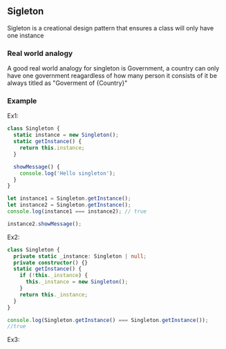 ## Sigleton

Sigleton is a creational design pattern that ensures a class will only have one instance

### Real world analogy
A good real world analogy for singleton is Government, a country can only have one government reagardless of how many person it consists of it be always titled as "Goverment of {Country}"

### Example

Ex1: 
```js
class Singleton {
  static instance = new Singleton();
  static getInstance() {
    return this.instance;
  }

  showMessage() {
    console.log('Hello singleton');
  }
}

let instance1 = Singleton.getInstance();
let instance2 = Singleton.getInstance();
console.log(instance1 === instance2); // true

instance2.showMessage();
```

Ex2:

```ts
class Singleton {
  private static _instance: Singleton | null;
  private constructor() {}
  static getInstance() {
    if (!this._instance) {
      this._instance = new Singleton();
    }
    return this._instance;
  }
}

console.log(Singleton.getInstance() === Singleton.getInstance());
//true

```

Ex3:
```ts

```